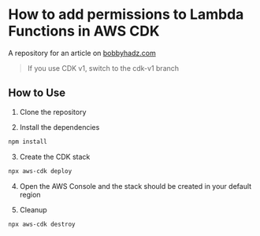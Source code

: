 # How to add permissions to Lambda Functions in AWS CDK

A repository for an article on
[bobbyhadz.com](https://bobbyhadz.com/blog/aws-cdk-add-lambda-permission)

> If you use CDK v1, switch to the cdk-v1 branch

## How to Use

1. Clone the repository

2. Install the dependencies

```bash
npm install
```

3. Create the CDK stack

```bash
npx aws-cdk deploy
```

4. Open the AWS Console and the stack should be created in your default region

5. Cleanup

```bash
npx aws-cdk destroy
```
